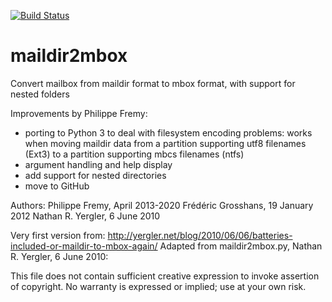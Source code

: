 [![Build Status](https://travis-ci.org/bluebird75/maildir2mbox.svg?branch=master)](https://travis-ci.org/bluebird75/maildir2mbox)

maildir2mbox
============

Convert mailbox from maildir format to mbox format, with support for nested folders

Improvements by Philippe Fremy:
- porting to Python 3 to deal with filesystem encoding problems: works when moving maildir data from a partition 
  supporting utf8 filenames (Ext3) to a partition supporting mbcs filenames (ntfs)
- argument handling and help display
- add support for nested directories
- move to GitHub

Authors:
    Philippe Fremy, April 2013-2020
    Frédéric Grosshans, 19 January 2012
    Nathan R. Yergler, 6 June 2010

Very first version from:
	http://yergler.net/blog/2010/06/06/batteries-included-or-maildir-to-mbox-again/
	Adapted from maildir2mbox.py, Nathan R. Yergler, 6 June 2010:

This file does not contain sufficient creative expression to invoke
assertion of copyright. No warranty is expressed or implied; use at
your own risk.

